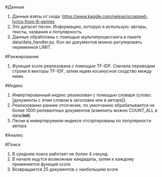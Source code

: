#Данные
1. Данные взяты от сюда: https://www.kaggle.com/neisse/scrapped-lyrics-from-6-genres
2. Это датасет песен. Информацию, которую я использую: авторы, тексты, названия и популярность
3. Данные обработаны с помощью мультипроцессинга в пакете data/data_handler.py. Кол-во документов можно регулировать переменной LIMIT.

#Ранжирование
1. Функция score реализована с помощью TF-IDF. Сначала переводим строки в векторы TF-IDF, затем ищем косинусное сходство между ними.

#Индекс
1. Инвертированный индекс реализован с помощью словаря {слово: [документы с этим словом в заголовке или в авторе]}.
2. Реализованно ранние отсечение, по умолчанию обрабатывается не более 1000 релевантных документов (изменить можно COUNT_ALL в data/__init__)
3. Песни в инвертируемом индексе отсортированы по популярности автора

#Анализ

#Поиск
1. В среднем поиск работает не более 4 секунд
2. В начале ищутся возможные кандидаты, затем к каждому применяется функция score 
3. Возвращается 25 документов с наибольшим score
